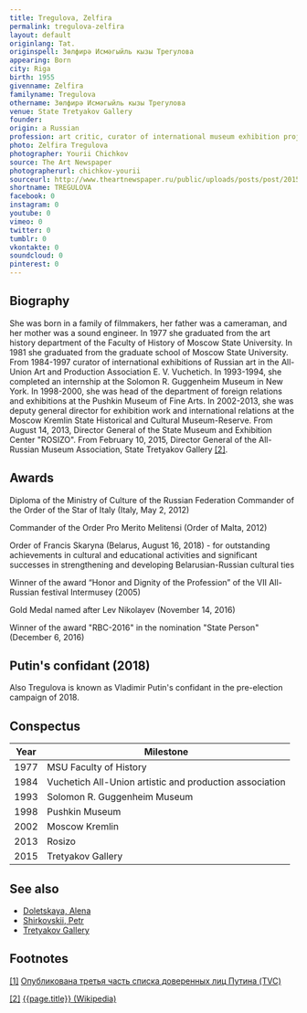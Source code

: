 ```yaml
---
title: Tregulova, Zelfira
permalink: tregulova-zelfira
layout: default
originlang: Tat.
originspell: Зөлфирә Исмәгыйль кызы Трегулова
appearing: Born
city: Riga
birth: 1955
givenname: Zelfira
familyname: Tregulova
othername: Зөлфирә Исмәгыйль кызы Трегулова
venue: State Tretyakov Gallery
founder:
origin: a Russian
profession: art critic, curator of international museum exhibition projects, Ph.D. in History of Arts, Director of the State Tretyakov Gallery (2015)
photo: Zelfira Tregulova
photographer: Yourii Chichkov
source: The Art Newspaper
photographerurl: chichkov-yourii
sourceurl: http://www.theartnewspaper.ru/public/uploads/posts/post/2015-12/15594293-dda1-476b-8873-e9100b676ca5.jpg
shortname: TREGULOVA
facebook: 0
instagram: 0
youtube: 0
vimeo: 0
twitter: 0
tumblr: 0
vkontakte: 0
soundcloud: 0
pinterest: 0
---
```


## Biography

She was born in a family of filmmakers, her father was a cameraman, and her mother was a sound engineer. In 1977 she graduated from the art history department of the Faculty of History of Moscow State University. In 1981 she graduated from the graduate school of Moscow State University. From 1984-1997 curator of international exhibitions of Russian art in the All-Union Art and Production Association E. V. Vuchetich. In 1993-1994, she completed an internship at the Solomon R. Guggenheim Museum in New York. In 1998-2000, she was head of the department of foreign relations and exhibitions at the Pushkin Museum of Fine Arts. In 2002-2013, she was deputy general director for exhibition work and international relations at the Moscow Kremlin State Historical and Cultural Museum-Reserve. From August 14, 2013, Director General of the State Museum and Exhibition Center "ROSIZO". From February 10, 2015, Director General of the All-Russian Museum Association, State Tretyakov Gallery <span id="a2">[\[2\]](#f2)</span>.

## Awards

Diploma of the Ministry of Culture of the Russian Federation
Commander of the Order of the Star of Italy (Italy, May 2, 2012)

Commander of the Order Pro Merito Melitensi (Order of Malta, 2012)

Order of Francis Skaryna (Belarus, August 16, 2018) - for outstanding achievements in cultural and educational activities and significant successes in strengthening and developing Belarusian-Russian cultural ties

Winner of the award “Honor and Dignity of the Profession” of the VII All-Russian festival Intermusey (2005)

Gold Medal named after Lev Nikolayev (November 14, 2016)

Winner of the award "RBC-2016" in the nomination "State Person" (December 6, 2016)

## Putin's confidant (2018)

Also Tregulova is known as Vladimir Putin's confidant in the pre-election campaign of 2018.

## Conspectus

|Year|Milestone|
|-|-|
|1977|MSU Faculty of History|
|1984|Vuchetich All-Union artistic and production association|
|1993|Solomon R. Guggenheim Museum|
|1998|Pushkin Museum|
|2002|Moscow Kremlin|
|2013|Rosizo|
|2015|Tretyakov Gallery|

## See also

+ [Doletskaya, Alena](doletskaya-alena)
+ [Shirkovskii, Petr](shirkovskii-petr)
+ [Tretyakov Gallery](tretyakov-gallery)

## Footnotes

[[1]](#a1) <span id="f1"></span> [Опубликована третья часть списка доверенных лиц Путина (TVC)](https://www.tvc.ru/news/show/id/131796)

[[2]](#a2) <span id="f2"></span> [{{page.title}} (Wikipedia)](https://ru.wikipedia.org/wiki/Трегулова,_Зельфира_Исмаиловна)
